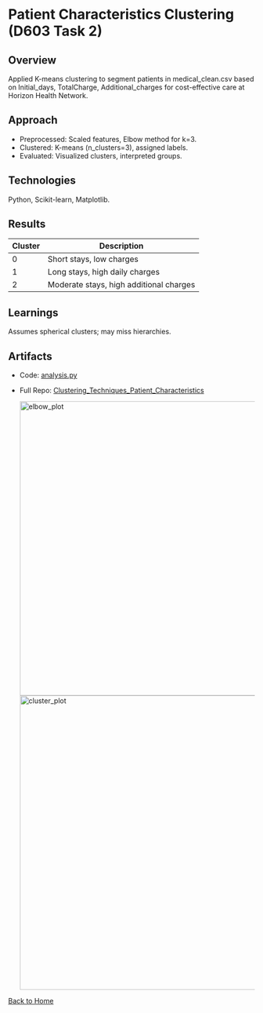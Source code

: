 # Patient Characteristics Clustering (D603 Task 2)

## Overview
Applied K-means clustering to segment patients in medical_clean.csv based on Initial_days, TotalCharge, Additional_charges for cost-effective care at Horizon Health Network.

## Approach
- Preprocessed: Scaled features, Elbow method for k=3.
- Clustered: K-means (n_clusters=3), assigned labels.
- Evaluated: Visualized clusters, interpreted groups.

## Technologies
Python, Scikit-learn, Matplotlib.

## Results
| Cluster         | Description                        |
|-----------------|------------------------------------|
| 0               | Short stays, low charges           |
| 1               | Long stays, high daily charges     |
| 2               | Moderate stays, high additional charges |

## Learnings
Assumes spherical clusters; may miss hierarchies.

## Artifacts
- Code: [analysis.py](../Clustering_Techniques_Patient_Characteristics/analysis.py)
- Full Repo: [Clustering_Techniques_Patient_Characteristics](../Clustering_Techniques_Patient_Characteristics)

   <img width="800" height="600" alt="elbow_plot" src="https://github.com/user-attachments/assets/b70481dd-4241-4d53-afce-3227fdb83e84" />

  <img width="800" height="600" alt="cluster_plot" src="https://github.com/user-attachments/assets/bea27847-52f2-4944-beaa-ada9b3a9528c" />


[Back to Home](/)
